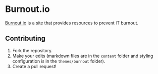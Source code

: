 # Burnout.io
[Burnout.io](http://burnout.io) is a site that provides resources to prevent IT burnout.

## Contributing
1. Fork the repository.
2. Make your edits (markdown files are in the `content` folder and styling configuration is in the `themes/burnout` folder).
3. Create a pull request!
